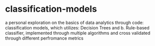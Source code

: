 # classification-models
a personal exploration on the basics of data analytics through code: classification models, which utilizes: Decision Trees and b. Rule-based classifier, implemented through multiple algorithms and cross validated through different perfromance metrics

